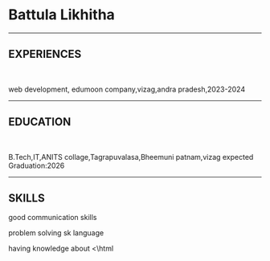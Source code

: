 <html>
<h1> Battula Likhitha </h1>
<hr>
<H2>EXPERIENCES</H2>
<br>
<P>web development, edumoon company,vizag,andra pradesh,2023-2024</P>
<hr>
<h2>EDUCATION</h2>
<br>
<P>B.Tech,IT,ANITS collage,Tagrapuvalasa,Bheemuni patnam,vizag
expected Graduation:2026</P>
<hr>
<h2>SKILLS</h2>
<P>good communication skills</P>
<p>problem solving sk language</p>
<p>having knowledge about<html
<hr>
<\html

